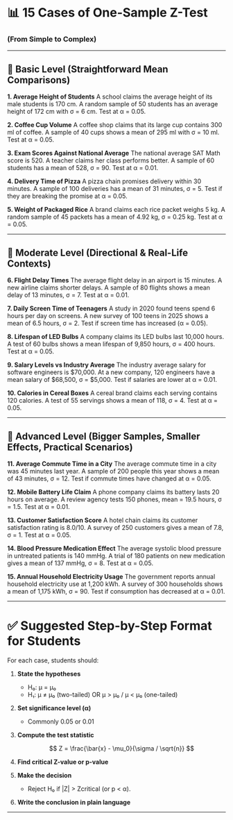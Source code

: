# 📊 15 Cases of One-Sample Z-Test

### (From Simple to Complex)

---

## 🔹 Basic Level (Straightforward Mean Comparisons)

**1. Average Height of Students**
A school claims the average height of its male students is 170 cm. A random sample of 50 students has an average height of 172 cm with σ = 6 cm. Test at α = 0.05.

**2. Coffee Cup Volume**
A coffee shop claims that its large cup contains 300 ml of coffee. A sample of 40 cups shows a mean of 295 ml with σ = 10 ml. Test at α = 0.05.

**3. Exam Scores Against National Average**
The national average SAT Math score is 520. A teacher claims her class performs better. A sample of 60 students has a mean of 528, σ = 90. Test at α = 0.01.

**4. Delivery Time of Pizza**
A pizza chain promises delivery within 30 minutes. A sample of 100 deliveries has a mean of 31 minutes, σ = 5. Test if they are breaking the promise at α = 0.05.

**5. Weight of Packaged Rice**
A brand claims each rice packet weighs 5 kg. A random sample of 45 packets has a mean of 4.92 kg, σ = 0.25 kg. Test at α = 0.05.

---

## 🔹 Moderate Level (Directional & Real-Life Contexts)

**6. Flight Delay Times**
The average flight delay in an airport is 15 minutes. A new airline claims shorter delays. A sample of 80 flights shows a mean delay of 13 minutes, σ = 7. Test at α = 0.01.

**7. Daily Screen Time of Teenagers**
A study in 2020 found teens spend 6 hours per day on screens. A new survey of 100 teens in 2025 shows a mean of 6.5 hours, σ = 2. Test if screen time has increased (α = 0.05).

**8. Lifespan of LED Bulbs**
A company claims its LED bulbs last 10,000 hours. A test of 60 bulbs shows a mean lifespan of 9,850 hours, σ = 400 hours. Test at α = 0.05.

**9. Salary Levels vs Industry Average**
The industry average salary for software engineers is \$70,000. At a new company, 120 engineers have a mean salary of \$68,500, σ = \$5,000. Test if salaries are lower at α = 0.01.

**10. Calories in Cereal Boxes**
A cereal brand claims each serving contains 120 calories. A test of 55 servings shows a mean of 118, σ = 4. Test at α = 0.05.

---

## 🔹 Advanced Level (Bigger Samples, Smaller Effects, Practical Scenarios)

**11. Average Commute Time in a City**
The average commute time in a city was 45 minutes last year. A sample of 200 people this year shows a mean of 43 minutes, σ = 12. Test if commute times have changed at α = 0.05.

**12. Mobile Battery Life Claim**
A phone company claims its battery lasts 20 hours on average. A review agency tests 150 phones, mean = 19.5 hours, σ = 1.5. Test at α = 0.01.

**13. Customer Satisfaction Score**
A hotel chain claims its customer satisfaction rating is 8.0/10. A survey of 250 customers gives a mean of 7.8, σ = 1. Test at α = 0.05.

**14. Blood Pressure Medication Effect**
The average systolic blood pressure in untreated patients is 140 mmHg. A trial of 180 patients on new medication gives a mean of 137 mmHg, σ = 8. Test at α = 0.05.

**15. Annual Household Electricity Usage**
The government reports annual household electricity use at 1,200 kWh. A survey of 300 households shows a mean of 1,175 kWh, σ = 90. Test if consumption has decreased at α = 0.01.

---

# ✅ Suggested Step-by-Step Format for Students

For each case, students should:

1. **State the hypotheses**

   * H₀: μ = μ₀
   * H₁: μ ≠ μ₀ (two-tailed) OR μ > μ₀ / μ < μ₀ (one-tailed)

2. **Set significance level (α)**

   * Commonly 0.05 or 0.01

3. **Compute the test statistic**

   $$
   Z = \frac{\bar{x} - \mu_0}{\sigma / \sqrt{n}}
   $$

4. **Find critical Z-value or p-value**

5. **Make the decision**

   * Reject H₀ if |Z| > Zcritical (or p < α).

6. **Write the conclusion in plain language**

---

